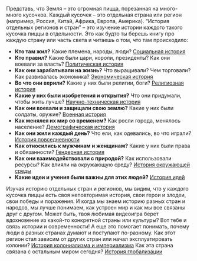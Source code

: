 Представь, что Земля – это огромная пицца, порезанная на много-много кусочков. Каждый кусочек – это отдельная страна или регион (например, Россия, Китай, Африка, Европа, Америка).  “История отдельных регионов и стран” – это изучение истории каждого такого кусочка пиццы в отдельности.
Это как будто ты берешь книгу про каждую страну или часть света и читаешь о том, что там происходило:

- **Кто там жил?**  Какие племена, народы, люди?  [Социальная история](./social.md)
- **Кто правил?**  Какие были цари, короли, президенты?  Как они воевали за власть?  [Политическая история](./political.md)
- **Как они зарабатывали на жизнь?**  Что выращивали?  Чем торговали?  Как развивалась экономика?  [Экономическая история](./economic.md)
- **Во что они верили?**  Какие у них были религии, боги?  [Религиозная история](./religion.md)
- **Какие у них были изобретения и открытия?**  Что они придумали, чтобы жить лучше?  [Научно-техническая история](./science.md)
- **Как они воевали и защищали свою землю?**  Какие у них были солдаты, оружие?  [Военная история](./war.md)
- **Как менялся их мир со временем?**  Как росли города, менялось население?  [Демографическая история](./demography.md)
- **Как они жили каждый день?**  Что ели, как одевались, во что играли? [История повседневности](./commonLife.md)
- **Как относились к мужчинам и женщинам?**  Какие у них были права и обязанности? [Гендерная история](./genders.md)
- **Как они взаимодействовали с природой?** Как использовали ресурсы? Как влияли на окружающую среду? [История окружающей среды](./environment.md)
- **Какие идеи и учения были важны для этих людей?** [История идей](./ideas.md)

Изучая историю отдельных стран и регионов, мы видим, что у каждого кусочка пиццы есть своя неповторимая история, свои герои и злодеи, свои победы и поражения. И когда мы знаем историю разных стран и народов, мы лучше понимаем, как устроен мир и как мы все связаны друг с другом. Может быть, твоя любимая видеоигра берет вдохновение из какой-то конкретной страны или культуры? Вот тебе и связь истории и современности! А еще это помогает понимать, почему люди в разных странах думают и поступают по-разному.
Как этот регион стал зависим от других стран или начал эксплуатировать колонии? [История колониализма и империализма](./colonializm.md)
Как эта страна связана с остальным миром сегодня? [История глобализации](./globalization.md)

